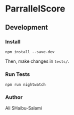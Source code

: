 # ParrallelScore

## Development

### Install

```
npm install --save-dev
```

Then, make changes in `tests/`.

### Run Tests

```
npm run nightwatch
```

### Author

Ali SHaibu-Salami